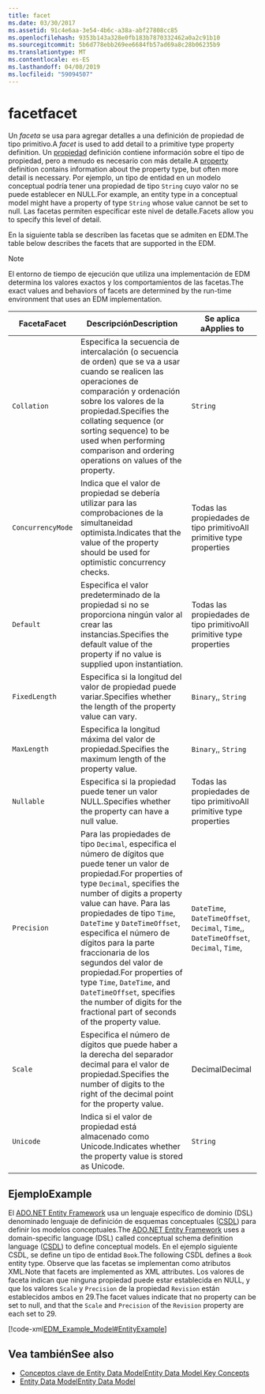 ```yaml
---
title: facet
ms.date: 03/30/2017
ms.assetid: 91c4e6aa-3e54-4b6c-a38a-abf27808cc85
ms.openlocfilehash: 9353b143a328e0fb183b7870332462a0a2c91b10
ms.sourcegitcommit: 5b6d778ebb269ee6684fb57ad69a8c28b06235b9
ms.translationtype: MT
ms.contentlocale: es-ES
ms.lasthandoff: 04/08/2019
ms.locfileid: "59094507"
---
```

# <a name="facet"></a><span data-ttu-id="5e5cb-102">facet</span><span class="sxs-lookup"><span data-stu-id="5e5cb-102">facet</span></span>
<span data-ttu-id="5e5cb-103">Un *faceta* se usa para agregar detalles a una definición de propiedad de tipo primitivo.</span><span class="sxs-lookup"><span data-stu-id="5e5cb-103">A *facet* is used to add detail to a primitive type property definition.</span></span> <span data-ttu-id="5e5cb-104">Un [propiedad](../../../../docs/framework/data/adonet/property.md) definición contiene información sobre el tipo de propiedad, pero a menudo es necesario con más detalle.</span><span class="sxs-lookup"><span data-stu-id="5e5cb-104">A [property](../../../../docs/framework/data/adonet/property.md) definition contains information about the property type, but often more detail is necessary.</span></span> <span data-ttu-id="5e5cb-105">Por ejemplo, un tipo de entidad en un modelo conceptual podría tener una propiedad de tipo `String` cuyo valor no se puede establecer en NULL.</span><span class="sxs-lookup"><span data-stu-id="5e5cb-105">For example, an entity type in a conceptual model might have a property of type `String` whose value cannot be set to null.</span></span> <span data-ttu-id="5e5cb-106">Las facetas permiten especificar este nivel de detalle.</span><span class="sxs-lookup"><span data-stu-id="5e5cb-106">Facets allow you to specify this level of detail.</span></span>  
  
 <span data-ttu-id="5e5cb-107">En la siguiente tabla se describen las facetas que se admiten en EDM.</span><span class="sxs-lookup"><span data-stu-id="5e5cb-107">The table below describes the facets that are supported in the EDM.</span></span>  
  
> [!NOTE]
>  <span data-ttu-id="5e5cb-108">El entorno de tiempo de ejecución que utiliza una implementación de EDM determina los valores exactos y los comportamientos de las facetas.</span><span class="sxs-lookup"><span data-stu-id="5e5cb-108">The exact values and behaviors of facets are determined by the run-time environment that uses an EDM implementation.</span></span>  
  
|<span data-ttu-id="5e5cb-109">Faceta</span><span class="sxs-lookup"><span data-stu-id="5e5cb-109">Facet</span></span>|<span data-ttu-id="5e5cb-110">Descripción</span><span class="sxs-lookup"><span data-stu-id="5e5cb-110">Description</span></span>|<span data-ttu-id="5e5cb-111">Se aplica a</span><span class="sxs-lookup"><span data-stu-id="5e5cb-111">Applies to</span></span>|  
|-----------|-----------------|----------------|  
|`Collation`|<span data-ttu-id="5e5cb-112">Especifica la secuencia de intercalación (o secuencia de orden) que se va a usar cuando se realicen las operaciones de comparación y ordenación sobre los valores de la propiedad.</span><span class="sxs-lookup"><span data-stu-id="5e5cb-112">Specifies the collating sequence (or sorting sequence) to be used when performing comparison and ordering operations on values of the property.</span></span>|`String`|  
|`ConcurrencyMode`|<span data-ttu-id="5e5cb-113">Indica que el valor de propiedad se debería utilizar para las comprobaciones de la simultaneidad optimista.</span><span class="sxs-lookup"><span data-stu-id="5e5cb-113">Indicates that the value of the property should be used for optimistic concurrency checks.</span></span>|<span data-ttu-id="5e5cb-114">Todas las propiedades de tipo primitivo</span><span class="sxs-lookup"><span data-stu-id="5e5cb-114">All primitive type properties</span></span>|  
|`Default`|<span data-ttu-id="5e5cb-115">Especifica el valor predeterminado de la propiedad si no se proporciona ningún valor al crear las instancias.</span><span class="sxs-lookup"><span data-stu-id="5e5cb-115">Specifies the default value of the property if no value is supplied upon instantiation.</span></span>|<span data-ttu-id="5e5cb-116">Todas las propiedades de tipo primitivo</span><span class="sxs-lookup"><span data-stu-id="5e5cb-116">All primitive type properties</span></span>|  
|`FixedLength`|<span data-ttu-id="5e5cb-117">Especifica si la longitud del valor de propiedad puede variar.</span><span class="sxs-lookup"><span data-stu-id="5e5cb-117">Specifies whether the length of the property value can vary.</span></span>|`Binary`<span data-ttu-id="5e5cb-118">,</span><span class="sxs-lookup"><span data-stu-id="5e5cb-118">,</span></span> `String`|  
|`MaxLength`|<span data-ttu-id="5e5cb-119">Especifica la longitud máxima del valor de propiedad.</span><span class="sxs-lookup"><span data-stu-id="5e5cb-119">Specifies the maximum length of the property value.</span></span>|`Binary`<span data-ttu-id="5e5cb-120">,</span><span class="sxs-lookup"><span data-stu-id="5e5cb-120">,</span></span> `String`|  
|`Nullable`|<span data-ttu-id="5e5cb-121">Especifica si la propiedad puede tener un valor NULL.</span><span class="sxs-lookup"><span data-stu-id="5e5cb-121">Specifies whether the property can have a null value.</span></span>|<span data-ttu-id="5e5cb-122">Todas las propiedades de tipo primitivo</span><span class="sxs-lookup"><span data-stu-id="5e5cb-122">All primitive type properties</span></span>|  
|`Precision`|<span data-ttu-id="5e5cb-123">Para las propiedades de tipo `Decimal`, especifica el número de dígitos que puede tener un valor de propiedad.</span><span class="sxs-lookup"><span data-stu-id="5e5cb-123">For properties of type `Decimal`, specifies the number of digits a property value can have.</span></span> <span data-ttu-id="5e5cb-124">Para las propiedades de tipo `Time`, `DateTime` y `DateTimeOffset`, especifica el número de dígitos para la parte fraccionaria de los segundos del valor de propiedad.</span><span class="sxs-lookup"><span data-stu-id="5e5cb-124">For properties of type `Time`, `DateTime`, and `DateTimeOffset`, specifies the number of digits for the fractional part of seconds of the property value.</span></span>|`DateTime`<span data-ttu-id="5e5cb-125">, `DateTimeOffset`, `Decimal`, `Time`,</span><span class="sxs-lookup"><span data-stu-id="5e5cb-125">, `DateTimeOffset`, `Decimal`, `Time`,</span></span>|  
|`Scale`|<span data-ttu-id="5e5cb-126">Especifica el número de dígitos que puede haber a la derecha del separador decimal para el valor de propiedad.</span><span class="sxs-lookup"><span data-stu-id="5e5cb-126">Specifies the number of digits to the right of the decimal point for the property value.</span></span>|<span data-ttu-id="5e5cb-127">Decimal</span><span class="sxs-lookup"><span data-stu-id="5e5cb-127">Decimal</span></span>|  
|`Unicode`|<span data-ttu-id="5e5cb-128">Indica si el valor de propiedad está almacenado como Unicode.</span><span class="sxs-lookup"><span data-stu-id="5e5cb-128">Indicates whether the property value is stored as Unicode.</span></span>|`String`|  
  
## <a name="example"></a><span data-ttu-id="5e5cb-129">Ejemplo</span><span class="sxs-lookup"><span data-stu-id="5e5cb-129">Example</span></span>  
 <span data-ttu-id="5e5cb-130">El [ADO.NET Entity Framework](../../../../docs/framework/data/adonet/ef/index.md) usa un lenguaje específico de dominio (DSL) denominado lenguaje de definición de esquemas conceptuales ([CSDL](../../../../docs/framework/data/adonet/ef/language-reference/csdl-specification.md)) para definir los modelos conceptuales.</span><span class="sxs-lookup"><span data-stu-id="5e5cb-130">The [ADO.NET Entity Framework](../../../../docs/framework/data/adonet/ef/index.md) uses a domain-specific language (DSL) called conceptual schema definition language ([CSDL](../../../../docs/framework/data/adonet/ef/language-reference/csdl-specification.md)) to define conceptual models.</span></span> <span data-ttu-id="5e5cb-131">En el ejemplo siguiente CSDL, se define un tipo de entidad `Book`.</span><span class="sxs-lookup"><span data-stu-id="5e5cb-131">The following CSDL defines a `Book` entity type.</span></span> <span data-ttu-id="5e5cb-132">Observe que las facetas se implementan como atributos XML.</span><span class="sxs-lookup"><span data-stu-id="5e5cb-132">Note that facets are implemented as XML attributes.</span></span> <span data-ttu-id="5e5cb-133">Los valores de faceta indican que ninguna propiedad puede estar establecida en NULL, y que los valores `Scale` y `Precision` de la propiedad `Revision` están establecidos ambos en 29.</span><span class="sxs-lookup"><span data-stu-id="5e5cb-133">The facet values indicate that no property can be set to null, and that the `Scale` and `Precision` of the `Revision` property are each set to 29.</span></span>  
  
 [!code-xml[EDM_Example_Model#EntityExample](../../../../samples/snippets/xml/VS_Snippets_Data/edm_example_model/xml/books.edmx#entityexample)]  
  
## <a name="see-also"></a><span data-ttu-id="5e5cb-134">Vea también</span><span class="sxs-lookup"><span data-stu-id="5e5cb-134">See also</span></span>

- [<span data-ttu-id="5e5cb-135">Conceptos clave de Entity Data Model</span><span class="sxs-lookup"><span data-stu-id="5e5cb-135">Entity Data Model Key Concepts</span></span>](../../../../docs/framework/data/adonet/entity-data-model-key-concepts.md)
- [<span data-ttu-id="5e5cb-136">Entity Data Model</span><span class="sxs-lookup"><span data-stu-id="5e5cb-136">Entity Data Model</span></span>](../../../../docs/framework/data/adonet/entity-data-model.md)
